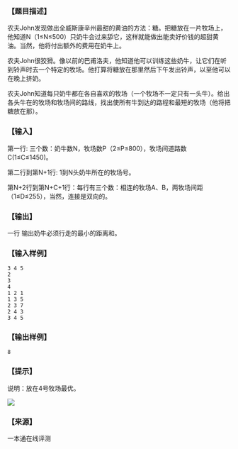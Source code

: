 ### 【题目描述】

农夫John发现做出全威斯康辛州最甜的黄油的方法：糖。把糖放在一片牧场上，他知道N（1≤N≤500）只奶牛会过来舔它，这样就能做出能卖好价钱的超甜黄油。当然，他将付出额外的费用在奶牛上。

农夫John很狡猾。像以前的巴甫洛夫，他知道他可以训练这些奶牛，让它们在听到铃声时去一个特定的牧场。他打算将糖放在那里然后下午发出铃声，以至他可以在晚上挤奶。

农夫John知道每只奶牛都在各自喜欢的牧场（一个牧场不一定只有一头牛）。给出各头牛在的牧场和牧场间的路线，找出使所有牛到达的路程和最短的牧场（他将把糖放在那）。

### 【输入】

第一行: 三个数：奶牛数N，牧场数P（2≤P≤800），牧场间道路数C(1≤C≤1450)。

第二行到第N+1行: 1到N头奶牛所在的牧场号。

第N+2行到第N+C+1行：每行有三个数：相连的牧场A、B，两牧场间距（1≤D≤255），当然，连接是双向的。

### 【输出】

一行 输出奶牛必须行走的最小的距离和。

### 【输入样例】

```
3 4 5
2
3
4
1 2 1
1 3 5
2 3 7
2 4 3
3 4 5
```

### 【输出样例】

```
8
```

### 【提示】

说明：放在4号牧场最优。

![](pic/1345.gif)


 ### 【来源】

 一本通在线评测 